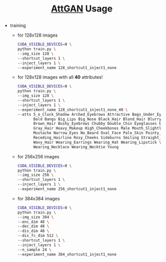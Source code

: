 # <p align="center"> [AttGAN](https://arxiv.org/abs/1711.10678) Usage </p>

- training

    - for 128x128 images

        ```bash
        CUDA_VISIBLE_DEVICES=0 \
        python train.py \
        --img_size 128 \
        --shortcut_layers 1 \
        --inject_layers 1 \
        --experiment_name 128_shortcut1_inject1_none
        ```

    - for 128x128 images with all **40** attributes!

        ```bash
        CUDA_VISIBLE_DEVICES=0 \
        python train.py \
        --img_size 128 \
        --shortcut_layers 1 \
        --inject_layers 1 \
        --experiment_name 128_shortcut1_inject1_none_40 \
        --atts 5_o_Clock_Shadow Arched_Eyebrows Attractive Bags_Under_Eyes \
               Bald Bangs Big_Lips Big_Nose Black_Hair Blond_Hair Blurry \
               Brown_Hair Bushy_Eyebrows Chubby Double_Chin Eyeglasses Goatee \
               Gray_Hair Heavy_Makeup High_Cheekbones Male Mouth_Slightly_Open \
               Mustache Narrow_Eyes No_Beard Oval_Face Pale_Skin Pointy_Nose \
               Receding_Hairline Rosy_Cheeks Sideburns Smiling Straight_Hair \
               Wavy_Hair Wearing_Earrings Wearing_Hat Wearing_Lipstick \
               Wearing_Necklace Wearing_Necktie Young
        ```

    - for 256x256 images

        ```bash
        CUDA_VISIBLE_DEVICES=0 \
        python train.py \
        --img_size 256 \
        --shortcut_layers 1 \
        --inject_layers 1 \
        --experiment_name 256_shortcut1_inject1_none
        ```

    - for 384x384 images

        ```bash
        CUDA_VISIBLE_DEVICES=0 \
        python train.py \
        --img_size 384 \
        --enc_dim 48 \
        --dec_dim 48 \
        --dis_dim 48 \
        --dis_fc_dim 512 \
        --shortcut_layers 1 \
        --inject_layers 1 \
        --n_sample 24 \
        --experiment_name 384_shortcut1_inject1_none
        ```

